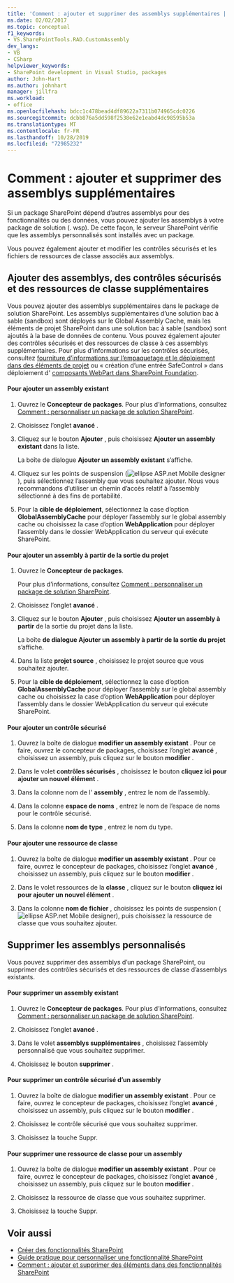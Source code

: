 ```yaml
---
title: 'Comment : ajouter et supprimer des assemblys supplémentaires | Microsoft Docs'
ms.date: 02/02/2017
ms.topic: conceptual
f1_keywords:
- VS.SharePointTools.RAD.CustomAssembly
dev_langs:
- VB
- CSharp
helpviewer_keywords:
- SharePoint development in Visual Studio, packages
author: John-Hart
ms.author: johnhart
manager: jillfra
ms.workload:
- office
ms.openlocfilehash: bdcc1c478bead4df89622a7311b074965cdc0226
ms.sourcegitcommit: dcbb876a5dd598f2538e62e1eabd4dc98595b53a
ms.translationtype: MT
ms.contentlocale: fr-FR
ms.lasthandoff: 10/28/2019
ms.locfileid: "72985232"
---
```

# <a name="how-to-add-and-remove-additional-assemblies"></a>Comment : ajouter et supprimer des assemblys supplémentaires
  Si un package SharePoint dépend d’autres assemblys pour des fonctionnalités ou des données, vous pouvez ajouter les assemblys à votre package de solution (. wsp). De cette façon, le serveur SharePoint vérifie que les assemblys personnalisés sont installés avec un package.

 Vous pouvez également ajouter et modifier les contrôles sécurisés et les fichiers de ressources de classe associés aux assemblys.

## <a name="add-additional-assemblies-safe-controls-and-class-resources"></a>Ajouter des assemblys, des contrôles sécurisés et des ressources de classe supplémentaires
 Vous pouvez ajouter des assemblys supplémentaires dans le package de solution SharePoint. Les assemblys supplémentaires d’une solution bac à sable (sandbox) sont déployés sur le Global Assembly Cache, mais les éléments de projet SharePoint dans une solution bac à sable (sandbox) sont ajoutés à la base de données de contenu. Vous pouvez également ajouter des contrôles sécurisés et des ressources de classe à ces assemblys supplémentaires. Pour plus d’informations sur les contrôles sécurisés, consultez [fourniture d’informations sur l’empaquetage et le déploiement dans des éléments de projet](../sharepoint/providing-packaging-and-deployment-information-in-project-items.md) ou « création d’une entrée SafeControl » dans déploiement d' [composants WebPart dans SharePoint Foundation](/previous-versions/office/developer/sharepoint-2010/cc768621(v=office.14)).

#### <a name="to-add-an-existing-assembly"></a>Pour ajouter un assembly existant

1. Ouvrez le **Concepteur de packages**. Pour plus d’informations, consultez [Comment : personnaliser un package de solution SharePoint](../sharepoint/how-to-customize-a-sharepoint-solution-package.md).

2. Choisissez l’onglet **avancé** .

3. Cliquez sur le bouton **Ajouter** , puis choisissez **Ajouter un assembly existant** dans la liste.

     La boîte de dialogue **Ajouter un assembly existant** s’affiche.

4. Cliquez sur les points de suspension (![ellipse ASP.net Mobile designer](../sharepoint/media/mwellipsis.gif "Bouton de sélection du concepteur ASP.NET mobile")), puis sélectionnez l’assembly que vous souhaitez ajouter. Nous vous recommandons d’utiliser un chemin d’accès relatif à l’assembly sélectionné à des fins de portabilité.

5. Pour la **cible de déploiement**, sélectionnez la case d’option **GlobalAssemblyCache** pour déployer l’assembly sur le global assembly cache ou choisissez la case d’option **WebApplication** pour déployer l’assembly dans le dossier WebApplication du serveur qui exécute SharePoint.

#### <a name="to-add-an-assembly-from-project-output"></a>Pour ajouter un assembly à partir de la sortie du projet

1. Ouvrez le **Concepteur de packages**.

     Pour plus d’informations, consultez [Comment : personnaliser un package de solution SharePoint](../sharepoint/how-to-customize-a-sharepoint-solution-package.md).

2. Choisissez l’onglet **avancé** .

3. Cliquez sur le bouton **Ajouter** , puis choisissez **Ajouter un assembly à partir** de la sortie du projet dans la liste.

     La boîte **de dialogue Ajouter un assembly à partir de la sortie du projet** s’affiche.

4. Dans la liste **projet source** , choisissez le projet source que vous souhaitez ajouter.

5. Pour la **cible de déploiement**, sélectionnez la case d’option **GlobalAssemblyCache** pour déployer l’assembly sur le global assembly cache ou choisissez la case d’option **WebApplication** pour déployer l’assembly dans le dossier WebApplication du serveur qui exécute SharePoint.

#### <a name="to-add-a-safe-control"></a>Pour ajouter un contrôle sécurisé

1. Ouvrez la boîte de dialogue **modifier un assembly existant** . Pour ce faire, ouvrez le concepteur de packages, choisissez l’onglet **avancé** , choisissez un assembly, puis cliquez sur le bouton **modifier** .

2. Dans le volet **contrôles sécurisés** , choisissez le bouton **cliquez ici pour ajouter un nouvel élément** .

3. Dans la colonne nom de l' **assembly** , entrez le nom de l’assembly.

4. Dans la colonne **espace de noms** , entrez le nom de l’espace de noms pour le contrôle sécurisé.

5. Dans la colonne **nom de type** , entrez le nom du type.

#### <a name="to-add-a-class-resource"></a>Pour ajouter une ressource de classe

1. Ouvrez la boîte de dialogue **modifier un assembly existant** . Pour ce faire, ouvrez le concepteur de packages, choisissez l’onglet **avancé** , choisissez un assembly, puis cliquez sur le bouton **modifier** .

2. Dans le volet ressources de la **classe** , cliquez sur le bouton **cliquez ici pour ajouter un nouvel élément** .

3. Dans la colonne **nom de fichier** , choisissez les points de suspension (![ellipse ASP.net Mobile designer](../sharepoint/media/mwellipsis.gif "Bouton de sélection du concepteur ASP.NET mobile")), puis choisissez la ressource de classe que vous souhaitez ajouter.

## <a name="delete-custom-assemblies"></a>Supprimer les assemblys personnalisés
 Vous pouvez supprimer des assemblys d’un package SharePoint, ou supprimer des contrôles sécurisés et des ressources de classe d’assemblys existants.

#### <a name="to-delete-an-existing-assembly"></a>Pour supprimer un assembly existant

1. Ouvrez le **Concepteur de packages**. Pour plus d’informations, consultez [Comment : personnaliser un package de solution SharePoint](../sharepoint/how-to-customize-a-sharepoint-solution-package.md).

2. Choisissez l’onglet **avancé** .

3. Dans le volet **assemblys supplémentaires** , choisissez l’assembly personnalisé que vous souhaitez supprimer.

4. Choisissez le bouton **supprimer** .

#### <a name="to-delete-a-safe-control-for-an-assembly"></a>Pour supprimer un contrôle sécurisé d’un assembly

1. Ouvrez la boîte de dialogue **modifier un assembly existant** . Pour ce faire, ouvrez le concepteur de packages, choisissez l’onglet **avancé** , choisissez un assembly, puis cliquez sur le bouton **modifier** .

2. Choisissez le contrôle sécurisé que vous souhaitez supprimer.

3. Choisissez la touche Suppr.

#### <a name="to-delete-a-class-resource-for-an-assembly"></a>Pour supprimer une ressource de classe pour un assembly

1. Ouvrez la boîte de dialogue **modifier un assembly existant** . Pour ce faire, ouvrez le concepteur de packages, choisissez l’onglet **avancé** , choisissez un assembly, puis cliquez sur le bouton **modifier** .

2. Choisissez la ressource de classe que vous souhaitez supprimer.

3. Choisissez la touche Suppr.

## <a name="see-also"></a>Voir aussi
- [Créer des fonctionnalités SharePoint](../sharepoint/creating-sharepoint-features.md)
- [Guide pratique pour personnaliser une fonctionnalité SharePoint](../sharepoint/how-to-customize-a-sharepoint-feature.md)
- [Comment : ajouter et supprimer des éléments dans des fonctionnalités SharePoint](../sharepoint/how-to-add-and-remove-items-to-sharepoint-features.md)
